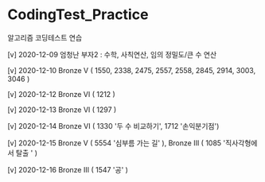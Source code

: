 # CodingTest_Practice
알고리즘 코딩테스트 연습

[v] 2020-12-09 엄청난 부자2 : 수학, 사칙연산, 임의 정밀도/큰 수 연산

[v] 2020-12-10 Bronze V ( 1550, 2338, 2475, 2557, 2558, 2845, 2914, 3003, 3046 )

[v] 2020-12-12 Bronze VI ( 1212 )

[v] 2020-12-13 Bronze VI ( 1297 )

[v] 2020-12-14 Bronze VI ( 1330 '두 수 비교하기', 1712 '손익분기점')

[v] 2020-12-15 Bronze V ( 5554 '심부름 가는 길' ), Bronze III ( 1085 '직사각형에서 탈출 ' )

[v] 2020-12-16 Bronze III ( 1547 '공' )